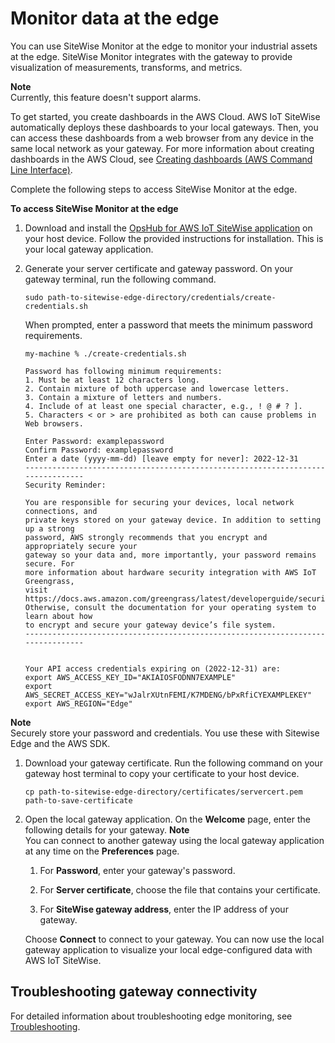 # Monitor data at the edge<a name="using-opshub"></a>

You can use SiteWise Monitor at the edge to monitor your industrial assets at the edge\. SiteWise Monitor integrates with the gateway to provide visualization of measurements, transforms, and metrics\. 

**Note**  
Currently, this feature doesn't support alarms\.

To get started, you create dashboards in the AWS Cloud\. AWS IoT SiteWise automatically deploys these dashboards to your local gateways\. Then, you can access these dashboards from a web browser from any device in the same local network as your gateway\. For more information about creating dashboards in the AWS Cloud, see [Creating dashboards \(AWS Command Line Interface\)](create-dashboards-using-aws-cli.md)\.

Complete the following steps to access SiteWise Monitor at the edge\.

**To access SiteWise Monitor at the edge**

1.  Download and install the [OpsHub for AWS IoT SiteWise application]( https://aws-iot-sitewise.s3.amazonaws.com/gateway/OpsHub+for+AWS+IoT+SiteWise.exe) on your host device\. Follow the provided instructions for installation\. This is your local gateway application\. 

1. Generate your server certificate and gateway password\. On your gateway terminal, run the following command\.

   ```
   sudo path-to-sitewise-edge-directory/credentials/create-credentials.sh
   ```

   When prompted, enter a password that meets the minimum password requirements\.

   ```
   my-machine % ./create-credentials.sh 
   
   Password has following minimum requirements:
   1. Must be at least 12 characters long.
   2. Contain mixture of both uppercase and lowercase letters.
   3. Contain a mixture of letters and numbers.
   4. Include of at least one special character, e.g., ! @ # ? ].
   5. Characters < or > are prohibited as both can cause problems in Web browsers.
   
   Enter Password: examplepassword
   Confirm Password: examplepassword
   Enter a date (yyyy-mm-dd) [leave empty for never]: 2022-12-31
   --------------------------------------------------------------------------------
   Security Reminder:
    
   You are responsible for securing your devices, local network connections, and
   private keys stored on your gateway device. In addition to setting up a strong
   password, AWS strongly recommends that you encrypt and appropriately secure your
   gateway so your data and, more importantly, your password remains secure. For
   more information about hardware security integration with AWS IoT Greengrass,
   visit https://docs.aws.amazon.com/greengrass/latest/developerguide/security.html
   Otherwise, consult the documentation for your operating system to learn about how
   to encrypt and secure your gateway device’s file system.
   --------------------------------------------------------------------------------
   
   
   Your API access credentials expiring on (2022-12-31) are:
   export AWS_ACCESS_KEY_ID="AKIAIOSFODNN7EXAMPLE"
   export AWS_SECRET_ACCESS_KEY="wJalrXUtnFEMI/K7MDENG/bPxRfiCYEXAMPLEKEY"
   export AWS_REGION="Edge"
   ```
**Note**  
Securely store your password and credentials\. You use these with Sitewise Edge and the AWS SDK\.

1. Download your gateway certificate\. Run the following command on your gateway host terminal to copy your certificate to your host device\.

   ```
   cp path-to-sitewise-edge-directory/certificates/servercert.pem path-to-save-certificate
   ```

1. Open the local gateway application\. On the **Welcome** page, enter the following details for your gateway\. 
**Note**  
 You can connect to another gateway using the local gateway application at any time on the **Preferences** page\. 

   1. For **Password**, enter your gateway's password\.

   1. For **Server certificate**, choose the file that contains your certificate\.

   1. For **SiteWise gateway address**, enter the IP address of your gateway\.

   Choose **Connect** to connect to your gateway\. You can now use the local gateway application to visualize your local edge\-configured data with AWS IoT SiteWise\.

## Troubleshooting gateway connectivity<a name="gateway-issue-edge-monitoring"></a>

 For detailed information about troubleshooting edge monitoring, see [Troubleshooting](https://aws-iot-sitewise.s3.amazonaws.com/docs/SiteWise+Edge+Troubleshooting+Guide.pdf)\. 
